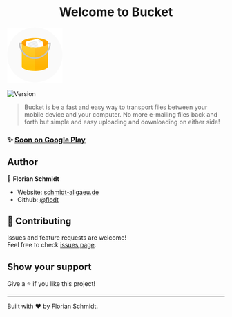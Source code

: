 <h1 align="center">Welcome to Bucket</h1>

![App icon](assets/icon_medium.png)

<p>
  <img alt="Version" src="https://img.shields.io/badge/version-alpha-red.svg" />
</p>

> Bucket is be a fast and easy way to transport files between your mobile device and your computer. No more e-mailing files back and forth but simple and easy uploading and downloading on either side!

### ✨ [Soon on Google Play](https://play.google.com/)

## Author

👤 **Florian Schmidt**

* Website: [schmidt-allgaeu.de](https://schmidt-allgaeu.de)
* Github: [@flodt](https://github.com/flodt)

## 🤝 Contributing

Issues and feature requests are welcome!<br />Feel free to check [issues page](https://github.com/flodt/whats-my-next-mvg/issues). 

## Show your support

Give a ⭐️ if you like this project!

***
Built with ❤️ by Florian Schmidt.